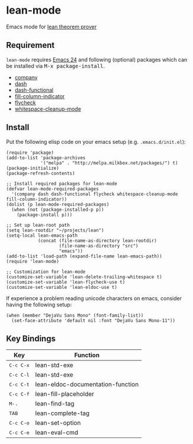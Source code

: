 lean-mode
=========

Emacs mode for [lean theorem prover][lean]

[lean]: https://github.com/leanprover/lean

Requirement
-----------

``lean-mode`` requires [Emacs 24][emacs24] and following (optional)
packages which can be installed via <kbd>M-x package-install</kbd>.

 - [company][company]
 - [dash][dash]
 - [dash-functional][dash]
 - [fill-column-indicator][fci]
 - [flycheck][flycheck]
 - [whitespace-cleanup-mode][wcm]


[emacs24]: http://www.gnu.org/software/emacs
[flycheck]: http://flycheck.readthedocs.org/en/latest
[fci]: https://github.com/alpaker/Fill-Column-Indicator
[wcm]: https://github.com/purcell/whitespace-cleanup-mode
[MELPA]: http://melpa.milkbox.net
[dash]: https://github.com/magnars/dash.el
[company]: http://company-mode.github.io/

Install
-------

Put the following elisp code on your emacs setup (e.g. ``.emacs.d/init.el``):

```elisp
(require 'package)
(add-to-list 'package-archives
             '("melpa" . "http://melpa.milkbox.net/packages/") t)
(package-initialize)
(package-refresh-contents)

;; Install required packages for lean-mode
(defvar lean-mode-required-packages
  '(company dash dash-functional flycheck whitespace-cleanup-mode fill-column-indicator))
(dolist (p lean-mode-required-packages)
  (when (not (package-installed-p p))
    (package-install p)))

;; Set up lean-root path
(setq lean-rootdir "~/projects/lean")
(setq-local lean-emacs-path
            (concat (file-name-as-directory lean-rootdir)
                    (file-name-as-directory "src")
                    "emacs"))
(add-to-list 'load-path (expand-file-name lean-emacs-path))
(require 'lean-mode)

;; Customization for lean-mode
(customize-set-variable 'lean-delete-trailing-whitespace t)
(customize-set-variable 'lean-flycheck-use t)
(customize-set-variable 'lean-eldoc-use t)
```

If experience a problem reading unicode characters on emacs, consider
having the following setup:

```elisp
(when (member "DejaVu Sans Mono" (font-family-list))
  (set-face-attribute 'default nil :font "DejaVu Sans Mono-11"))
```

Key Bindings
------------

|Key                | Function                          |
|-------------------|-----------------------------------|
|<kbd>C-c C-x</kbd> | lean-std-exe                      |
|<kbd>C-c C-l</kbd> | lean-std-exe                      |
|<kbd>C-c C-t</kbd> | lean-eldoc-documentation-function |
|<kbd>C-c C-f</kbd> | lean-fill-placeholder             |
|<kbd>M-.</kbd>     | lean-find-tag                     |
|<kbd>TAB</kbd>     | lean-complete-tag                 |
|<kbd>C-c C-o</kbd> | lean-set-option                   |
|<kbd>C-c C-e</kbd> | lean-eval-cmd                     |
